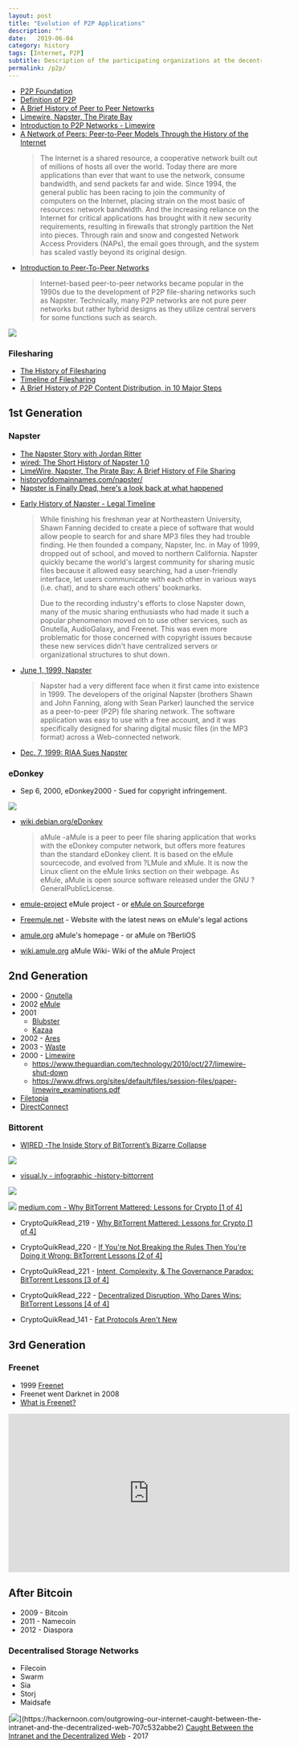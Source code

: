 ```yaml
---
layout: post
title: "Evolution of P2P Applications"
description: ""
date:   2019-06-04
category: history 
tags: [Internet, P2P]
subtitle: Description of the participating organizations at the decentralized-web summit.
permalink: /p2p/
---
```



* [P2P Foundation](https://p2pfoundation.net)
* [Definition of P2P](https://www.lifewire.com/definition-of-p2p-818026)
* [A Brief History of Peer to Peer Netowrks](https://learnoutlive.com/a-brief-history-of-peer-to-peer-networks/)
* [Limewire, Napster, The Pirate Bay](https://www.geek.com/gadgets/limewire-napster-the-pirate-bay-a-brief-history-of-file-sharing-1359473/)
* [Introduction to P2P Networks - Limewire](https://www.lifewire.com/introduction-to-peer-to-peer-networks-817421)
* [A Network of Peers: Peer-to-Peer Models Through the History of the Internet](https://www.oreilly.com/library/view/peer-to-peer/059600110X/ch01.html)
  > The Internet is a shared resource, a cooperative network built out of millions of hosts all over the world. Today there are more applications than ever that want to use the network, consume bandwidth, and send packets far and wide. Since 1994, the general public has been racing to join the community of computers on the Internet, placing strain on the most basic of resources: network bandwidth. And the increasing reliance on the Internet for critical applications has brought with it new security requirements, resulting in firewalls that strongly partition the Net into pieces. Through rain and snow and congested Network Access Providers (NAPs), the email goes through, and the system has scaled vastly beyond its original design.
* [Introduction to Peer-To-Peer Networks](http://compnetworking.about.com/od/basicnetworkingfaqs/a/peer-to-peer.htm)
  > Internet-based peer-to-peer networks became popular in the 1990s due to the development of P2P file-sharing networks such as Napster. Technically, many P2P networks are not pure peer networks but rather hybrid designs as they utilize central servers for some functions such as search.


![](https://archive.is/TBEiO/d2c61b8561a81327ec44f649feb9ac177ee544c1.jpeg)

### Filesharing

* [The History of Filesharing](https://torrentfreak.com/the-history-of-filesharing-120422/)
* [Timeline of Filesharing](https://en.wikipedia.org/wiki/Timeline_of_file_sharing)
* [A Brief History of P2P Content Distribution, in 10 Major Steps](https://medium.com/paratii/a-brief-history-of-p2p-content-distribution-in-10-major-steps-6d6733d25122)


## 1st Generation

### Napster

* [The Napster Story with Jordan Ritter](http://www.internethistorypodcast.com/2017/04/the-napster-story-with-jordan-ritter/)
* [wired: The Short History of Napster 1.0](https://www.wired.com/2013/04/napster/)
* [LimeWire, Napster, The Pirate Bay: A Brief History of File Sharing](https://www.geek.com/gadgets/limewire-napster-the-pirate-bay-a-brief-history-of-file-sharing-1359473/)
* [historyofdomainnames.com/napster/](http://www.historyofdomainnames.com/napster/)
* [Napster is Finally Dead, here's a look back at what happened](https://www.businessinsider.com/napster-is-finally-dead-heres-a-look-back-at-what-happened-2011-10?IR=T)
- [Early History of Napster - Legal Timeline](http://www.moyak.com/papers/napster-history.html)
  >While finishing his freshman year at Northeastern University, Shawn Fanning decided to create a piece of software that would allow people to search for and share MP3 files they had trouble finding. He then founded a company, Napster, Inc. in May of 1999, dropped out of school, and moved to northern California. Napster quickly became the world's largest community for sharing music files because it allowed easy searching, had a user-friendly interface, let users communicate with each other in various ways (i.e. chat), and to share each others' bookmarks.
  >
  >Due to the recording industry's efforts to close Napster down, many of the music sharing enthusiasts who had made it such a popular phenomenon moved on to use other services, such as Gnutella, AudioGalaxy, and Freenet. This was even more problematic for those concerned with copyright issues because these new services didn't have centralized servers or organizational structures to shut down. 
* [June 1, 1999, Napster](https://www.lifewire.com/history-of-napster-2438592)
  > Napster had a very different face when it first came into existence in 1999. The developers of the original Napster (brothers Shawn and John Fanning, along with Sean Parker) launched the service as a peer-to-peer (P2P) file sharing network. The software application was easy to use with a free account, and it was specifically designed for sharing digital music files (in the MP3 format) across a Web-connected network.
* [Dec. 7, 1999: RIAA Sues Napster](https://www.wired.com/2009/12/1207riaa-sues-napster/)

### eDonkey

* Sep 6, 2000, eDonkey2000 - Sued for copyright infringement.

[![](https://imgur.com/Qvp3WVx.png)](https://download.cnet.com/s/internet-file-sharing/windows/)
  
* [wiki.debian.org/eDonkey](https://wiki.debian.org/eDonkey)
  > aMule -aMule is a peer to peer file sharing application that works with the eDonkey computer network, but offers more features than the standard eDonkey client. It is based on the eMule sourcecode, and evolved from ?LMule and xMule. It is now the Linux client on the eMule links section on their webpage. As eMule, aMule is open source software released under the GNU ?GeneralPublicLicense.

* [emule-project](http://www.emule-project.net) eMule project - or [eMule on Sourceforge](http://emule.sf.net) 
* [Freemule.net](http://www.freemule.net/) - Website with the latest news on eMule's legal actions
* [amule.org](http://www.amule.org) aMule's homepage - or aMule on ?BerliOS
* [wiki.amule.org](http://wiki.amule.org/) aMule Wiki- Wiki of the aMule Project



## 2nd Generation 


* 2000 - [Gnutella](http://rakjar.de/gnufu/index.php/Main_Page)
* 2002 [eMule](https://www.emule-project.net/home/perl/general.cgi?l=1)
* 2001 
  * [Blubster](http://web.archive.org/web/20010720062547/http://www.blubster.com/)
  * [Kazaa](http://theinventors.org/library/inventors/bl_KaZaA.htm)
* 2002 - [Ares](http://aresgalaxy.sourceforge.net/)
* 2003 - [Waste](https://www.afterdawn.com/news/article.cfm/2003/05/31/nullsoft_releases_waste_--_aol_pulls_the_plug)
* 2000 - [Limewire](http://cultureandcommunication.org/deadmedia/index.php/Limewire)
  * https://www.theguardian.com/technology/2010/oct/27/limewire-shut-down
  * https://www.dfrws.org/sites/default/files/session-files/paper-limewire_examinations.pdf
* [Filetopia](http://www.filetopia.com/)
* [DirectConnect](http://www.dslreports.com/faq/dc)

### Bittorent

* [WIRED -The Inside Story of BitTorrent’s Bizarre Collapse](https://www.wired.com/2017/01/the-inside-story-of-bittorrents-bizarre-collapse/)

![](https://imgur.com/ZTaGyi2l.png)

* [visual.ly - infographic -history-bittorrent](https://visual.ly/community/infographic/technology/history-bittorrent)

![](https://sourcecrypto.pub/decentralized-web/assets/images/a-history-of-bittorrent.png)

[![](https://imgur.com/Y1q3BvY.png)](https://medium.com/@simonhmorris/why-bittorrent-mattered-bittorrent-lessons-for-crypto-1-of-4-fa3c6fcef488)
[medium.com - Why BitTorrent Mattered: Lessons for Crypto [1 of 4]](https://medium.com/@simonhmorris/why-bittorrent-mattered-bittorrent-lessons-for-crypto-1-of-4-fa3c6fcef488)

* CryptoQuikRead_219 - [Why BitTorrent Mattered: Lessons for Crypto [1 of 4]](https://anchor.fm/thecryptoconomy/episodes/CryptoQuikRead_219---Why-BitTorrent-Mattered-Lessons-for-Crypto-1-of-4-e3ghrs)
* CryptoQuikRead_220 - [If You're Not Breaking the Rules Then You're Doing it Wrong: BitTorrent Lessons [2 of 4]](https://anchor.fm/thecryptoconomy/episodes/CryptoQuikRead_220---If-Youre-Not-Breaking-the-Rules-Then-Youre-Doing-it-Wrong-BitTorrent-Lessons-2-of-4-e3grft)
* CryptoQuikRead_221 - [Intent, Complexity, & The Governance Paradox: BitTorrent Lessons [3 of 4]](https://anchor.fm/thecryptoconomy/episodes/CryptoQuikRead_221---Intent--Complexity---The-Governance-Paradox-BitTorrent-Lessons-3-of-4-e3h2uj)
* CryptoQuikRead_222 - [Decentralized Disruption, Who Dares Wins: BitTorrent Lessons [4 of 4]](https://anchor.fm/thecryptoconomy/episodes/CryptoQuikRead_222---Decentralized-Disruption--Who-Dares-Wins-BitTorrent-Lessons-4-of-4-e3hek4)

* CryptoQuikRead_141 - [Fat Protocols Aren't New](https://anchor.fm/thecryptoconomy/episodes/CryptoQuikRead_141---Fat-Protocols-Arent-New-e2ndq4)

## 3rd Generation

### Freenet

* 1999 [Freenet](http://freenetproject.org/) 
* Freenet went Darknet in 2008
* [What is Freenet?](https://freenetproject.org/pages/about.html)

<iframe width="560" height="315" src="https://www.youtube-nocookie.com/embed/zu9gM3_gIfM" frameborder="0" allow="accelerometer; autoplay; encrypted-media; gyroscope; picture-in-picture" allowfullscreen></iframe>

<!--![](https://imgur.com/gIIbDh6.png)
[Introduction to Freenet](https://youtu.be/zu9gM3_gIfM)-->

## After Bitcoin

* 2009 -  Bitcoin
* 2011 - Namecoin
* 2012 - Diaspora

### Decentralised Storage Networks 

* Filecoin
* Swarm
* Sia
* Storj
* Maidsafe


[![](https://cdn-images-1.medium.com/max/800/0*QDJ26V1pEdCBssOI.)](https://hackernoon.com/outgrowing-our-internet-caught-between-the-intranet-and-the-decentralized-web-707c532abbe2)
[Caught Between the Intranet and the Decentralized Web](https://hackernoon.com/outgrowing-our-internet-caught-between-the-intranet-and-the-decentralized-web-707c532abbe2) - 2017

